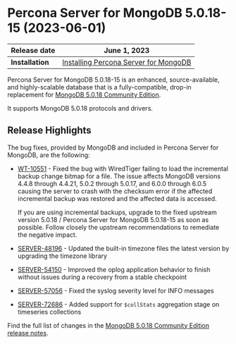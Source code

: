 # Percona Server for MongoDB 5.0.18-15 (2023-06-01)

| **Release date** | June 1, 2023 |
|----------------- | ---------------- | 
| **Installation** | [Installing Percona Server for MongoDB](../install/index.md)|

Percona Server for MongoDB 5.0.18-15 is an enhanced, source-available, and highly-scalable database that is a
fully-compatible, drop-in replacement for [MongoDB 5.0.18 Community Edition](https://www.mongodb.com/docs/manual/release-notes/5.0/#5.0.18---may-18--2023).

It supports MongoDB 5.0.18 protocols and drivers.

## Release Highlights

The bug fixes, provided by MongoDB and included in Percona Server for MongoDB, are the following:

* [WT-10551](https://jira.mongodb.org/browse/WT-10551) - Fixed the bug with WiredTiger failing to load the incremental backup change bitmap for a file. The issue affects MongoDB versions 4.4.8 through 4.4.21, 5.0.2 through 5.0.17, and 6.0.0 through 6.0.5 causing the server to crash with the checksum error if the affected incremental backup was restored and the affected data is accessed.

    If you are using incremental backups, upgrade to the fixed upstream version 5.0.18 / Percona Server for MongoDB 5.0.18-15 as soon as possible. Follow closely the upstream recommendations to remediate the negative impact.  

* [SERVER-48196](https://jira.mongodb.org/browse/SERVER-48196) - Updated the built-in timezone files the latest version by upgrading the timezone library
* [SERVER-54150](https://jira.mongodb.org/browse/SERVER-54150) - Improved the oplog application behavior to finish without issues during a recovery from a stable checkpoint
* [SERVER-57056](https://jira.mongodb.org/browse/SERVER-57056) - Fixed the syslog severity level for INFO messages 
* [SERVER-72686](https://jira.mongodb.org/browse/SERVER-72686) - Added support for `$collStats` aggregation stage on timeseries collections

Find the full list of changes in the [MongoDB 5.0.18 Community Edition release notes](https://www.mongodb.com/docs/manual/release-notes/5.0/#5.0.18---may-18--2023).



